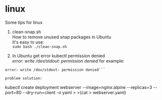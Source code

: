 # linux
Some tips for linux


1. clean-snap.sh  
   How to remove unused snap packages in Ubuntu  
   It's easy to use:  
```sudo bash ./clean-snap.sh```

2. In Ubuntu get error kubectl permission denied  
   _error: write /dev/stdout: permission denied_
for example:
```kubectl create deployment webserver --image=nginx:alpine --replicas=3 --port=80 --dry-run=client -o yaml > webserver.yaml  
error: write /dev/stdout: permission denied```

problem solution:
```
kubectl create deployment webserver --image=nginx:alpine --replicas=3 --port=80 --dry-run=client -o yaml > >(cat > webserver.yaml)
```  
  
